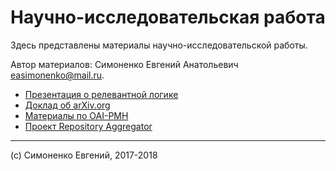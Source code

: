 # Научно-исследовательская работа

Здесь представлены материалы научно-исследовательской работы.

Автор материалов: Симоненко Евгений Анатольевич <easimonenko@mail.ru>.

- [Презентация о релевантной логике](./relevance-logic-presentation)
- [Доклад об arXiv.org](./arxiv.org-presentation)
- [Материалы по OAI-PMH](./oai-pmh-materials)
- [Проект Repository Aggregator](./repository-aggregator)

---

(c) Симоненко Евгений, 2017-2018
